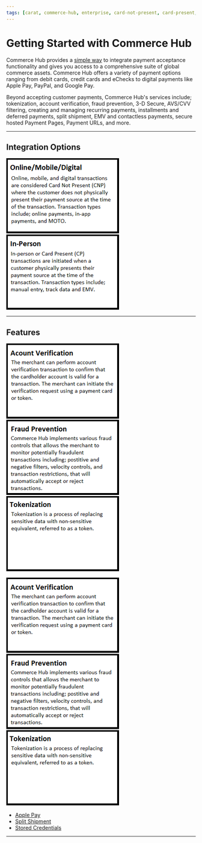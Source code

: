 ```yaml
---
tags: [carat, commerce-hub, enterprise, card-not-present, card-present, getting-started, in-person, online, mobile, digital, integration, features, use-cases]
---
```


# Getting Started with Commerce Hub

Commerce Hub provides a [simple way](?path=docs/Getting-Started/Getting-Started-Dev-Portal.md) to integrate payment acceptance functionality and gives you access to a comprehensive suite of global commerce assets. Commerce Hub offers a variety of payment options ranging from debit cards, credit cards and eChecks to digital payments like Apple Pay, PayPal, and Google Pay.

Beyond accepting customer payments, Commerce Hub's services include; tokenization, account verification, fraud prevention, 3-D Secure, AVS/CVV filtering, creating and managing recurring payments, installments and deferred payments, split shipment, EMV and contactless payments, secure hosted Payment Pages, Payment URLs, and more.

---

## Integration Options

[![Online Digital Mobile](../../assets/images/online_mobile_digital_card.png)](?path=docs/Getting-Started/Getting-Started-Online.md)
[![In-Person](../../assets/images/in-person_card.png)](?path=docs/Getting-Started/Getting-Started-InPerson.md)

---

## Features

[![Account Verification](../../assets/images/feature_card.png)](?path=docs/Resources/API-Documents/Payments_VAS/Verification.md)
[![Fraud Prevention](../../assets/images/feature_card_2.png)](?path=docs/Resources/Guides/Fraud/Fraud-Settings.md)
[![Tokenization](../../assets/images/feature_card_3.png)](?path=docs/Resources/API-Documents/Payments_VAS/Payment-Token.md)

[![Account Verification](../../assets/images/feature_card.png)](?path=docs/Resources/API-Documents/Payments_VAS/Verification.md) [![Fraud Prevention](../../assets/images/feature_card_2.png)](?path=docs/Resources/Guides/Fraud/Fraud-Settings.md) [![Tokenization](../../assets/images/feature_card_3.png)](?path=docs/Resources/API-Documents/Payments_VAS/Payment-Token.md)

- [Apple Pay](?path=docs/Online-Mobile-Digital/Wallets-AltPayments/Apple-Pay/Apple-Pay.md)
- [Split Shipment](?path=docs/Resources/Guides/Split-Shipment.md)
- [Stored Credentials](?path=docs/Resources/Guides/Stored-Credentials.md)

---
